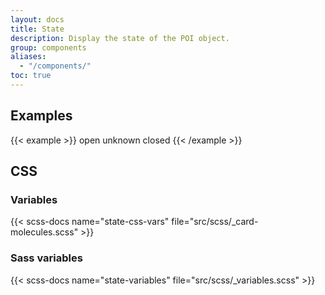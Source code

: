 ```yaml
---
layout: docs
title: State
description: Display the state of the POI object.
group: components
aliases:
  - "/components/"
toc: true
---
```


## Examples

{{< example >}}
<span class="state state--open">open</span>
<span class="state state--unknown">unknown</span>
<span class="state state--closed">closed</span>
{{< /example >}}

## CSS

### Variables

{{< scss-docs name="state-css-vars" file="src/scss/_card-molecules.scss" >}}

### Sass variables

{{< scss-docs name="state-variables" file="src/scss/_variables.scss" >}}
